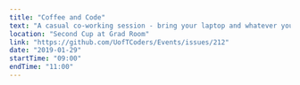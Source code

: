 ```yaml
---
title: "Coffee and Code"
text: "A casual co-working session - bring your laptop and whatever you're working on!"
location: "Second Cup at Grad Room"
link: "https://github.com/UofTCoders/Events/issues/212"
date: "2019-01-29"
startTime: "09:00"
endTime: "11:00"
---
```

